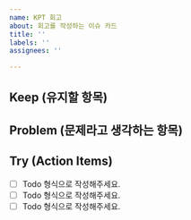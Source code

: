 ```yaml
---
name: KPT 회고
about: 회고를 작성하는 이슈 카드
title: ''
labels: ''
assignees: ''

---
```


## Keep (유지할 항목)

## Problem (문제라고 생각하는 항목)

## Try (Action Items)
* [ ]  Todo 형식으로 작성해주세요.
* [ ]  Todo 형식으로 작성해주세요.
* [ ]  Todo 형식으로 작성해주세요.
